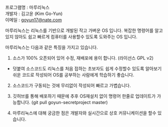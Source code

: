 프로그램명 : 마루리눅스 <br>
개발자 : 김고윤 (Kim Go-Yun) <br>
이메일 : goyun17@nate.com <br>

마루리눅스는 리눅스를 기반으로 개발된 작고 가벼운 OS 입니다.
복잡한 명령어를 알고 있지 않아도 쉽고 빠르게 컴퓨터를 사용할수 있도록 도와주는 OS 입니다.

마루리눅스는 다음과 같은 특징을 가지고 있습니다.

1. 소스가 100% 오픈되어 있어 수정, 재배포에 용이 합니다. (라이선스 GPL v2)
 - 덧붙여 소스코드도 리눅스를 처음 접하는 초보자도 쉽게 수정할수 있도록 알아보기 쉬운 코드로 작성되어 OS를 공부하는 사람에게 학습하기 좋습니다.

2. 소스코드가 구동되는 것에 무리없이 작성되어 빠르고 가볍습니다.

3. 깃허브를 통해 배포하기 때문에 추후 OS재설치 없이 명령어 한줄로 업데이트가 가능합니다. (git pull goyun-secretproject master)

4. 마루리눅스에 대해 궁금한 점은 개발자와 실시간으로 상호 커뮤니케이션을 할수 있습니다.

